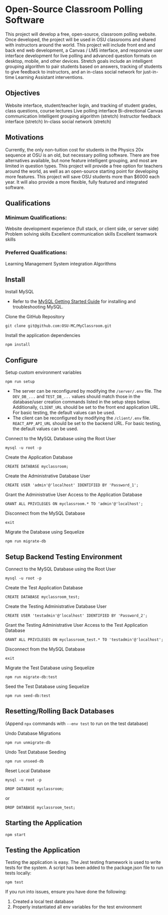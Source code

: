 # Open-Source Classroom Polling Software
This project will develop a free, open-source, classroom polling website. Once developed, the project will be used in OSU classrooms and shared with instructors around the world. This project will include front end and back end web development, a Canvas / LMS interface, and responsive user interface development for live polling and advanced question formats on desktop, mobile, and other devices. Stretch goals include an intelligent grouping algorithm to pair students based on answers, tracking of students to give feedback to instructors, and an in-class social network for just-in-time Learning Assistant interventions.

## Objectives
Website interface, student/teacher login, and tracking of student grades, class questions, course lectures Live polling interface Bi-directional Canvas communication Intelligent grouping algorithm (stretch) Instructor feedback interface (stretch) In-class social network (stretch)

## Motivations
Currently, the only non-tuition cost for students in the Physics 20x sequence at OSU is an old, but necessary polling software. There are free alternatives available, but none feature intelligent grouping, and most are limited in question types. This project will provide a free option for teachers around the world, as well as an open-source starting point for developing more features. This project will save OSU students more than $6000 each year. It will also provide a more flexible, fully featured and integrated software.

## Qualifications
### Minimum Qualifications:
Website development experience (full stack, or client side, or server side) Problem solving skills Excellent communication skills Excellent teamwork skills

### Preferred Qualifications:
Learning Management System integration Algorithms

## Install
Install MySQL
- Refer to the [MySQL Getting Started Guide](https://dev.mysql.com/doc/mysql-getting-started/en/) for installing and troubleshooting MySQL.

Clone the GitHub Repository
```
git clone git@github.com:OSU-MC/MyClassroom.git
```

Install the application dependencies
```
npm install
```

## Configure
Setup custom environment variables
```
npm run setup
```
- The server can be reconfigured by modifying the `/server/.env` file. The `DEV_DB_...` and `TEST_DB_...` values should match those in the database/user creation commands listed in the setup steps below. Additionally, `CLIENT_URL` should be set to the front end application URL. For basic testing, the default values can be used.
- The client can be reconfigured by modifying the `/client/.env` file. `REACT_APP_API_URL` should be set to the backend URL. For basic testing, the default values can be used.


Connect to the MySQL Database using the Root User
```
mysql -u root -p
```

Create the Application Database
```
CREATE DATABASE myclassroom;
```

Create the Administrative Database User
```
CREATE USER 'admin'@'localhost' IDENTIFIED BY 'Password_1';
```

Grant the Administrative User Access to the Application Database
```
GRANT ALL PRIVILEGES ON myclassroom.* TO 'admin'@'localhost';
```

Disconnect from the MySQL Database
```
exit
```

Migrate the Database using Sequelize
```
npm run migrate-db
```

## Setup Backend Testing Environment
Connect to the MySQL Database using the Root User
```
mysql -u root -p
```

Create the Test Application Database
```
CREATE DATABASE myclassroom_test;
```

Create the Testing Administrative Database User
```
CREATE USER 'testadmin'@'localhost' IDENTIFIED BY 'Password_2';
```

Grant the Testing Administrative User Access to the Test Application Database
```
GRANT ALL PRIVILEGES ON myclassroom_test.* TO 'testadmin'@'localhost';
```

Disconnect from the MySQL Database
```
exit
```

Migrate the Test Database using Sequelize
```
npm run migrate-db:test
```

Seed the Test Database using Sequelize
```
npm run seed-db:test
```

## Resetting/Rolling Back Databases
(Append `npx` commands with `--env test` to run on the test database)

Undo Database Migrations
```
npm run unmigrate-db
```

Undo Test Database Seeding
```
npm run unseed-db
```

Reset Local Database
```
mysql -u root -p
```
```
DROP DATABASE myclassroom;
```
or
```
DROP DATABASE myclassroom_test;
```

## Starting the Application
```
npm start
```

## Testing the Application
Testing the application is easy. The Jest testing framework is used to write tests for the system. A script has been added to the package.json file to run tests locally:
```
npm test
```

If you run into issues, ensure you have done the following:
1. Created a local test database
2. Properly instantiated all env variables for the test environment
